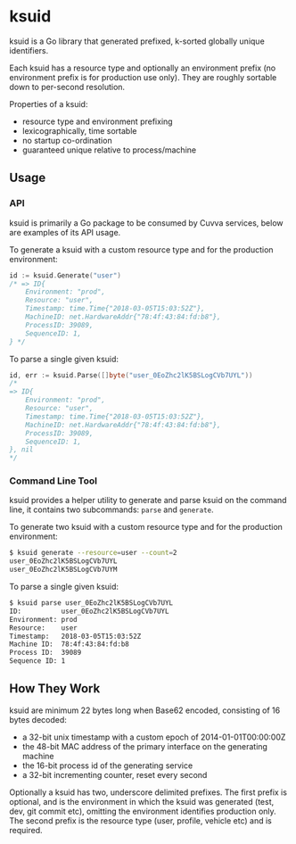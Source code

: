 # ksuid

ksuid is a Go library that generated prefixed, k-sorted globally unique identifiers.

Each ksuid has a resource type and optionally an environment prefix (no environment prefix is for production use only). They are roughly sortable down to per-second resolution.

Properties of a ksuid:

  - resource type and environment prefixing
  - lexicographically, time sortable
  - no startup co-ordination
  - guaranteed unique relative to process/machine

## Usage

### API

ksuid is primarily a Go package to be consumed by Cuvva services, below are examples of its API usage.

To generate a ksuid with a custom resource type and for the production environment:

```go
id := ksuid.Generate("user")
/* => ID{
	Environment: "prod",
	Resource: "user",
	Timestamp: time.Time{"2018-03-05T15:03:52Z"},
	MachineID: net.HardwareAddr{"78:4f:43:84:fd:b8"},
	ProcessID: 39089,
	SequenceID: 1,
} */
```

To parse a single given ksuid:

```go
id, err := ksuid.Parse([]byte("user_0EoZhc2lK5BSLogCVb7UYL"))
/*
=> ID{
	Environment: "prod",
	Resource: "user",
	Timestamp: time.Time{"2018-03-05T15:03:52Z"},
	MachineID: net.HardwareAddr{"78:4f:43:84:fd:b8"},
	ProcessID: 39089,
	SequenceID: 1,
}, nil
*/
```

### Command Line Tool

ksuid provides a helper utility to generate and parse ksuid on the command line, it contains two subcommands: `parse` and `generate`.

To generate two ksuid with a custom resource type and for the production environment:

```sh
$ ksuid generate --resource=user --count=2
user_0EoZhc2lK5BSLogCVb7UYL
user_0EoZhc2lK5BSLogCVb7UYM
```

To parse a single given ksuid:

```sh
$ ksuid parse user_0EoZhc2lK5BSLogCVb7UYL
ID:          user_0EoZhc2lK5BSLogCVb7UYL
Environment: prod
Resource:    user
Timestamp:   2018-03-05T15:03:52Z
Machine ID:  78:4f:43:84:fd:b8
Process ID:  39089
Sequence ID: 1
```

## How They Work

ksuid are minimum 22 bytes long when Base62 encoded, consisting of 16 bytes decoded:

  - a 32-bit unix timestamp with a custom epoch of 2014-01-01T00:00:00Z
  - the 48-bit MAC address of the primary interface on the generating machine
  - the 16-bit process id of the generating service
  - a 32-bit incrementing counter, reset every second

Optionally a ksuid has two, underscore delimited prefixes. The first prefix is optional, and is the environment in which the ksuid was generated (test, dev, git commit etc), omitting the environment identifies production only. The second prefix is the resource type (user, profile, vehicle etc) and is required.
